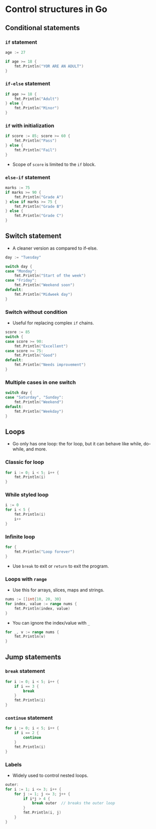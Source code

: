 # Control structures in Go

## Conditional statements

### `if` statement

```go
age := 27

if age >= 18 {
    fmt.Println("YOR ARE AN ADULT")
}
```

### `if-else` statement

```go
if age >= 18 {
    fmt.Println("Adult")
} else {
    fmt.Println("Minor")
}
```

### `if` with initialization

```go
if score := 85; score >= 60 {
    fmt.Println("Pass")
} else {
    fmt.Println("Fail")
}
```

- Scope of `score` is limited to the `if` block.

### `else-if` statement

```go
marks := 75
if marks >= 90 {
	fmt.Println("Grade A")
} else if marks >= 75 {
	fmt.Println("Grade B")
} else {
	fmt.Println("Grade C")
}
```

## Switch statement

- A cleaner version as compared to if-else.

```go
day := "Tuesday"

switch day {
case "Monday":
	fmt.Println("Start of the week")
case "Friday":
	fmt.Println("Weekend soon")
default:
	fmt.Println("Midweek day")
}
```

### Switch without condition

- Useful for replacing complex `if` chains.

```go
score := 85
switch {
case score >= 90:
	fmt.Println("Excellent")
case score >= 75:
	fmt.Println("Good")
default:
	fmt.Println("Needs improvement")
}
```

### Multiple cases in one switch

```go
switch day {
case "Saturday", "Sunday":
	fmt.Println("Weekend")
default:
	fmt.Println("Weekday")
}
```

## Loops

- Go only has one loop: the for loop, but it can behave like while, do-while, and more.

### Classic for loop

```go
for i := 0; i < 5; i++ {
	fmt.Println(i)
}
```

### While styled loop

```go
i := 0
for i < 5 {
	fmt.Println(i)
	i++
}
```

### Infinite loop

```go
for {
	fmt.Println("Loop forever")
}
```

- Use `break` to exit or `return` to exit the program.

### Loops with `range`

- Use this for arrays, slices, maps and strings.

```go
nums := []int{10, 20, 30}
for index, value := range nums {
	fmt.Println(index, value)
}
```

- You can ignore the index/value with `_`

```go
for _, v := range nums {
	fmt.Println(v)
}
```

## Jump statements

### `break` statement

```go
for i := 0; i < 5; i++ {
	if i == 3 {
		break
	}
	fmt.Println(i)
}
```

### `continue` statement

```go
for i := 0; i < 5; i++ {
	if i == 2 {
		continue
	}
	fmt.Println(i)
}
```

### Labels

- Widely used to control nested loops.

```go
outer:
for i := 1; i <= 3; i++ {
	for j := 1; j <= 3; j++ {
		if i*j > 4 {
			break outer  // breaks the outer loop
		}
		fmt.Println(i, j)
	}
}
```
